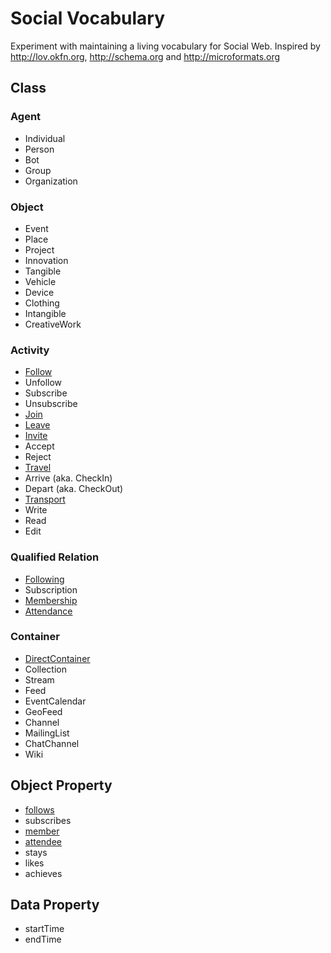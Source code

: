 # Social Vocabulary
Experiment with maintaining a living vocabulary for Social Web.
Inspired by http://lov.okfn.org, http://schema.org and http://microformats.org

## Class

### Agent

* Individual
 * Person
 * Bot
* Group
 * Organization

### Object

* Event
* Place
* Project
 * Innovation
* Tangible
 * Vehicle
 * Device
 * Clothing
* Intangible
 * CreativeWork

### Activity

* [Follow](activity/Follow)
* Unfollow
* Subscribe
* Unsubscribe
* [Join](activity/Join)
* [Leave](activity/Leave)
* [Invite](activity/Invite)
* Accept
* Reject
* [Travel](activity/Travel)
* Arrive (aka. CheckIn)
* Depart (aka. CheckOut)
* [Transport](activity/Transport)
* Write
* Read
* Edit

### Qualified Relation
* [Following](qualified-relation/Following)
* Subscription
* [Membership](qualified-relation/Membership)
* [Attendance](qualified-relation/Attendance)

### Container

* [DirectContainer](container/DirectContainer)
* Collection
* Stream
* Feed
 * EventCalendar
 * GeoFeed
* Channel
 * MailingList
 * ChatChannel
* Wiki

## Object Property

* [follows](property/follows)
* subscribes
* [member](property/member)
* [attendee](property/attendee)
* stays
* likes
* achieves

## Data Property

* startTime
* endTime

